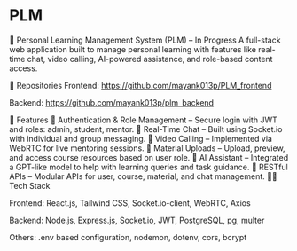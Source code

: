 # PLM

🧠 Personal Learning Management System (PLM) – In Progress
A full-stack web application built to manage personal learning with features like real-time chat, video calling, AI-powered assistance, and role-based content access.

🔗 Repositories
Frontend: https://github.com/mayank013p/PLM_frontend

Backend: https://github.com/mayank013p/plm_backend

🚀 Features
🔐 Authentication & Role Management – Secure login with JWT and roles: admin, student, mentor.
💬 Real-Time Chat – Built using Socket.io with individual and group messaging.
🎥 Video Calling – Implemented via WebRTC for live mentoring sessions.
📂 Material Uploads – Upload, preview, and access course resources based on user role.
🧠 AI Assistant – Integrated a GPT-like model to help with learning queries and task guidance.
📡 RESTful APIs – Modular APIs for user, course, material, and chat management.
🧑‍💻 Tech Stack

Frontend:
React.js, Tailwind CSS, Socket.io-client, WebRTC, Axios

Backend:
Node.js, Express.js, Socket.io, JWT, PostgreSQL, pg, multer

Others:
.env based configuration, nodemon, dotenv, cors, bcrypt

